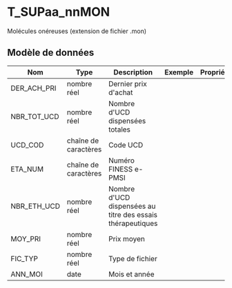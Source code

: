 # T_SUPaa_nnMON

Molécules onéreuses (extension de fichier .mon)


## Modèle de données

|Nom|Type|Description|Exemple|Propriétés|
|-|-|-|-|-|
|DER_ACH_PRI|nombre réel|Dernier prix d'achat|||
|NBR_TOT_UCD|nombre réel|Nombre d'UCD dispensées totales|||
|UCD_COD|chaîne de caractères|Code UCD|||
|ETA_NUM|chaîne de caractères|Numéro FINESS e-PMSI|||
|NBR_ETH_UCD|nombre réel|Nombre d'UCD dispensées au titre des essais thérapeutiques|||
|MOY_PRI|nombre réel|Prix moyen|||
|FIC_TYP|nombre réel|Type de fichier|||
|ANN_MOI|date|Mois et année|||
